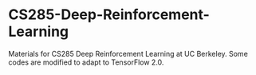 # CS285-Deep-Reinforcement-Learning
Materials for CS285 Deep Reinforcement Learning at UC Berkeley. Some codes are modified to adapt to TensorFlow 2.0.
